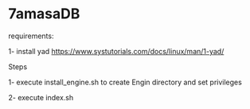 # 7amasaDB

requirements:

1- install yad https://www.systutorials.com/docs/linux/man/1-yad/


Steps

1- execute install_engine.sh to create Engin directory and set privileges

2- execute index.sh
